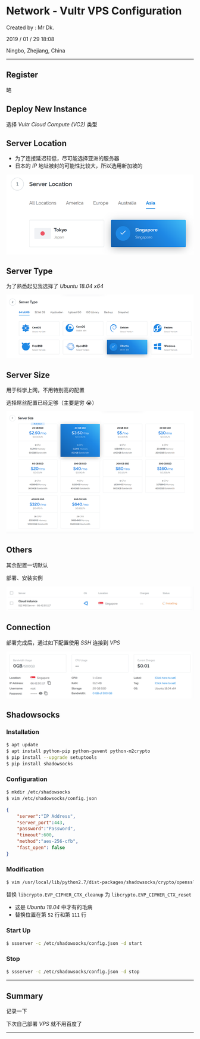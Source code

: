 # Network - Vultr VPS Configuration

Created by : Mr Dk.

2019 / 01 / 29 18:08

Ningbo, Zhejiang, China

---

## Register

略

## Deploy New Instance

选择 _Vultr Cloud Compute (VC2)_ 类型

## Server Location

* 为了连接延迟较低，尽可能选择亚洲的服务器
* 日本的 _IP_ 地址被封的可能性比较大，所以选用新加坡的

![server-location](../img/vultr-server-location.png)

## Server Type

为了熟悉起见我选择了 _Ubuntu 18.04 x64_

![server-type](../img/vultr-server-type.png)

## Server Size

用于科学上网，不用特别高的配置

选择屌丝配置已经足够（主要是穷 :sob:）

![server-size](../img/vultr-server-size.png)

## Others

其余配置一切默认

部署、安装实例

![server-deploy](../img/vultr-server-deploy.png)

## Connection

部署完成后，通过如下配置使用 _SSH_ 连接到 _VPS_

![server-running](../img/vultr-server-running.png)

## Shadowsocks

### Installation

```bash
$ apt update
$ apt install python-pip python-gevent python-m2crypto
$ pip install --upgrade setuptools
$ pip install shadowsocks
```

### Configuration

```bash
$ mkdir /etc/shadowsocks
$ vim /etc/shadowsocks/config.json
```

```json
{
    "server":"IP Address",
    "server_port":443,
    "password":"Password",
    "timeout":600,
    "method":"aes-256-cfb",
    "fast_open": false
}
```

### Modification

```bash
$ vim /usr/local/lib/python2.7/dist-packages/shadowsocks/crypto/openssl.py
```

替换 `libcrypto.EVP_CIPHER_CTX_cleanup` 为 `libcrypto.EVP_CIPHER_CTX_reset`

* 这是 _Ubuntu 18.04_ 中才有的毛病
* 替换位置在第 `52` 行和第 `111` 行

### Start Up

```bash
$ ssserver -c /etc/shadowsocks/config.json -d start
```

### Stop

```bash
$ ssserver -c /etc/shadowsocks/config.json -d stop
```

---

## Summary

记录一下

下次自己部署 _VPS_ 就不用百度了

---

